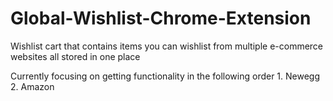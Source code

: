 # Global-Wishlist-Chrome-Extension
Wishlist cart that contains items you can wishlist from multiple e-commerce websites all stored in one place


Currently focusing on getting functionality in the following order
    1. Newegg
    2. Amazon